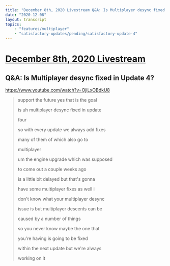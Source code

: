 ```yaml
---
title: "December 8th, 2020 Livestream Q&A: Is Multiplayer desync fixed in Update 4?"
date: "2020-12-08"
layout: transcript
topics:
    - "features/multiplayer"
    - "satisfactory-updates/pending/satisfactory-update-4"
---
```

# [December 8th, 2020 Livestream](../2020-12-08.md)
## Q&A: Is Multiplayer desync fixed in Update 4?
https://www.youtube.com/watch?v=OjiLxOBdkU8
> support the future yes that is the goal
> 
> is uh multiplayer desync fixed in update
> 
> four
> 
> so with every update we always add fixes
> 
> many of them of which also go to
> 
> multiplayer
> 
> um the engine upgrade which was supposed
> 
> to come out a couple weeks ago
> 
> is a little bit delayed but that's gonna
> 
> have some multiplayer fixes as well i
> 
> don't know what your multiplayer desync
> 
> issue is but multiplayer descents can be
> 
> caused by a number of things
> 
> so you never know maybe the one that
> 
> you're having is going to be fixed
> 
> within the next update but we're always
> 
> working on it
> 
